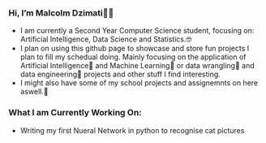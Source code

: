 ### Hi, I’m Malcolm Dzimati👋🏿
- I am currently a Second Year Computer Science student, focusing on: Artificial Intelligence, Data Science and Statistics.🤓
- I plan on using this github page to showcase and store fun projects I plan to fill my schedual doing. Mainly focusing on the application of Artificial Intelligence🦿 and Machine Learning🧠 or data wrangling👾 and data engineering🧮 projects and other stuff I find interesting.
- I might also have some of my school projects and assignemnts on here aswell.📝

### What I am Currently Working On:
- Writing my first Nueral Network in python to recognise cat pictures
<!---
malcolmdzimati/malcolmdzimati is a ✨ special ✨ repository because its `README.md` (this file) appears on your GitHub profile.
You can click the Preview link to take a look at your changes.
--->
